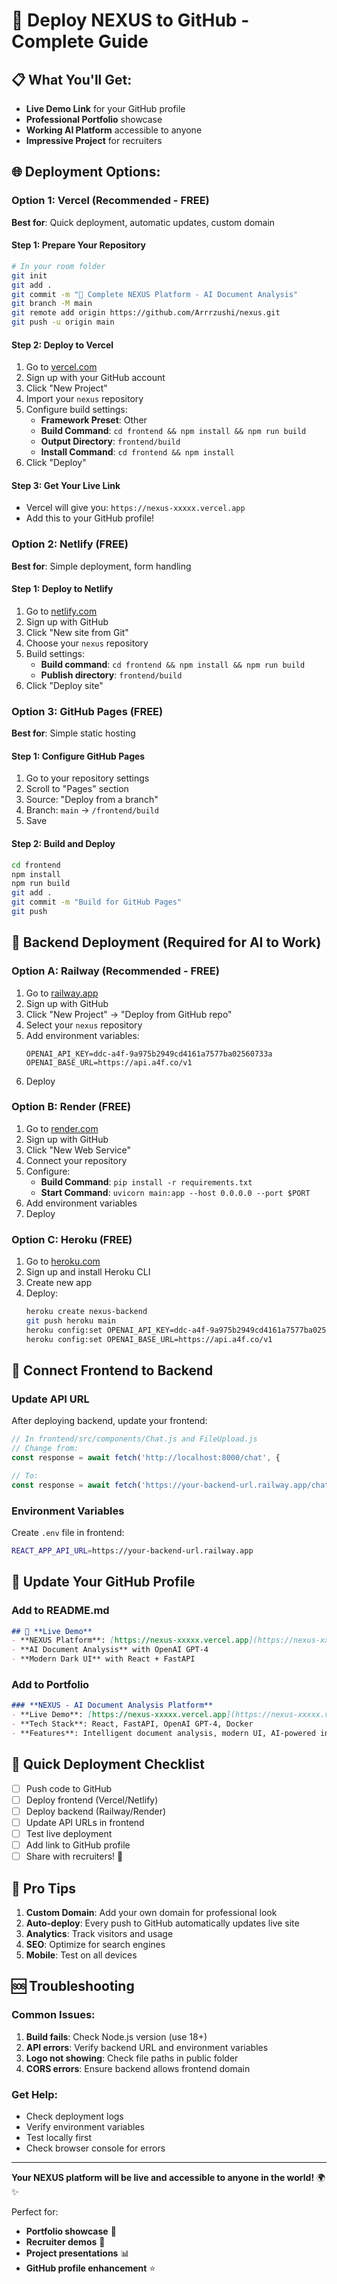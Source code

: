 # 🚀 **Deploy NEXUS to GitHub - Complete Guide**

## 📋 **What You'll Get:**
- **Live Demo Link** for your GitHub profile
- **Professional Portfolio** showcase
- **Working AI Platform** accessible to anyone
- **Impressive Project** for recruiters

## 🌐 **Deployment Options:**

### **Option 1: Vercel (Recommended - FREE)**
**Best for**: Quick deployment, automatic updates, custom domain

#### **Step 1: Prepare Your Repository**
```bash
# In your room folder
git init
git add .
git commit -m "🚀 Complete NEXUS Platform - AI Document Analysis"
git branch -M main
git remote add origin https://github.com/Arrrzushi/nexus.git
git push -u origin main
```

#### **Step 2: Deploy to Vercel**
1. Go to [vercel.com](https://vercel.com)
2. Sign up with your GitHub account
3. Click "New Project"
4. Import your `nexus` repository
5. Configure build settings:
   - **Framework Preset**: Other
   - **Build Command**: `cd frontend && npm install && npm run build`
   - **Output Directory**: `frontend/build`
   - **Install Command**: `cd frontend && npm install`
6. Click "Deploy"

#### **Step 3: Get Your Live Link**
- Vercel will give you: `https://nexus-xxxxx.vercel.app`
- Add this to your GitHub profile!

### **Option 2: Netlify (FREE)**
**Best for**: Simple deployment, form handling

#### **Step 1: Deploy to Netlify**
1. Go to [netlify.com](https://netlify.com)
2. Sign up with GitHub
3. Click "New site from Git"
4. Choose your `nexus` repository
5. Build settings:
   - **Build command**: `cd frontend && npm install && npm run build`
   - **Publish directory**: `frontend/build`
6. Click "Deploy site"

### **Option 3: GitHub Pages (FREE)**
**Best for**: Simple static hosting

#### **Step 1: Configure GitHub Pages**
1. Go to your repository settings
2. Scroll to "Pages" section
3. Source: "Deploy from a branch"
4. Branch: `main` → `/frontend/build`
5. Save

#### **Step 2: Build and Deploy**
```bash
cd frontend
npm install
npm run build
git add .
git commit -m "Build for GitHub Pages"
git push
```

## 🔧 **Backend Deployment (Required for AI to Work)**

### **Option A: Railway (Recommended - FREE)**
1. Go to [railway.app](https://railway.app)
2. Sign up with GitHub
3. Click "New Project" → "Deploy from GitHub repo"
4. Select your `nexus` repository
5. Add environment variables:
   ```
   OPENAI_API_KEY=ddc-a4f-9a975b2949cd4161a7577ba02560733a
   OPENAI_BASE_URL=https://api.a4f.co/v1
   ```
6. Deploy

### **Option B: Render (FREE)**
1. Go to [render.com](https://render.com)
2. Sign up with GitHub
3. Click "New Web Service"
4. Connect your repository
5. Configure:
   - **Build Command**: `pip install -r requirements.txt`
   - **Start Command**: `uvicorn main:app --host 0.0.0.0 --port $PORT`
6. Add environment variables
7. Deploy

### **Option C: Heroku (FREE)**
1. Go to [heroku.com](https://heroku.com)
2. Sign up and install Heroku CLI
3. Create new app
4. Deploy:
   ```bash
   heroku create nexus-backend
   git push heroku main
   heroku config:set OPENAI_API_KEY=ddc-a4f-9a975b2949cd4161a7577ba02560733a
   heroku config:set OPENAI_BASE_URL=https://api.a4f.co/v1
   ```

## 🔗 **Connect Frontend to Backend**

### **Update API URL**
After deploying backend, update your frontend:

```javascript
// In frontend/src/components/Chat.js and FileUpload.js
// Change from:
const response = await fetch('http://localhost:8000/chat', {

// To:
const response = await fetch('https://your-backend-url.railway.app/chat', {
```

### **Environment Variables**
Create `.env` file in frontend:
```bash
REACT_APP_API_URL=https://your-backend-url.railway.app
```

## 📱 **Update Your GitHub Profile**

### **Add to README.md**
```markdown
## 🚀 **Live Demo**
- **NEXUS Platform**: [https://nexus-xxxxx.vercel.app](https://nexus-xxxxx.vercel.app)
- **AI Document Analysis** with OpenAI GPT-4
- **Modern Dark UI** with React + FastAPI
```

### **Add to Portfolio**
```markdown
### **NEXUS - AI Document Analysis Platform**
- **Live Demo**: [https://nexus-xxxxx.vercel.app](https://nexus-xxxxx.vercel.app)
- **Tech Stack**: React, FastAPI, OpenAI GPT-4, Docker
- **Features**: Intelligent document analysis, modern UI, AI-powered insights
```

## 🎯 **Quick Deployment Checklist**

- [ ] Push code to GitHub
- [ ] Deploy frontend (Vercel/Netlify)
- [ ] Deploy backend (Railway/Render)
- [ ] Update API URLs in frontend
- [ ] Test live deployment
- [ ] Add link to GitHub profile
- [ ] Share with recruiters! 🎉

## 🌟 **Pro Tips**

1. **Custom Domain**: Add your own domain for professional look
2. **Auto-deploy**: Every push to GitHub automatically updates live site
3. **Analytics**: Track visitors and usage
4. **SEO**: Optimize for search engines
5. **Mobile**: Test on all devices

## 🆘 **Troubleshooting**

### **Common Issues:**
1. **Build fails**: Check Node.js version (use 18+)
2. **API errors**: Verify backend URL and environment variables
3. **Logo not showing**: Check file paths in public folder
4. **CORS errors**: Ensure backend allows frontend domain

### **Get Help:**
- Check deployment logs
- Verify environment variables
- Test locally first
- Check browser console for errors

---

**Your NEXUS platform will be live and accessible to anyone in the world!** 🌍✨

Perfect for:
- **Portfolio showcase** 🎨
- **Recruiter demos** 💼
- **Project presentations** 📊
- **GitHub profile enhancement** ⭐
